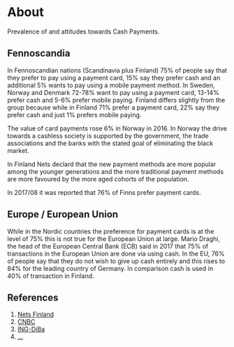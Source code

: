 # About

Prevalence of and attitudes towards Cash Payments.

## Fennoscandia

In Fennoscandian nations (Scandinavia plus Finland) 75% of people say that they prefer to pay using a payment card, 15% say they prefer cash and an additional 5% wants to pay using a mobile payment method. In Sweden, Norway and Denmark 72-78% want to pay using a payment card, 13-14% prefer cash and 5-6% prefer mobile paying. Finland differs slightly from the group because while in Finland 71% prefer a payment card, 22% say they prefer cash and just 1% prefers mobile paying.

The value of card payments rose 6% in Norway in 2016. In Norway the drive towards a cashless society is supported by the government, the trade associations and the banks with the stated goal of eliminating the black market.

In Finland Nets declard that the new payment methods are more popular among the younger generations and the more traditional payment methods are more favoured by the more aged cohorts of the population.

In 2017/08 it was reported that 76% of Finns prefer payment cards.

## Europe / European Union

While in the Nordic countries the preference for payment cards is at the level of 75% this is not true for the European Union at large. Mario Draghi, the head of the European Central Bank (ECB) said in 2017 that 75% of transactions in the European Union are done via using cash. In the EU, 76% of people say that they do not wish to give up cash entirely and this rises to 84% for the leading country of Germany. In comparison cash is used in 40% of transaction in Finland.

## References

1. [Nets Finland](https://www.nets.eu/fi-fi/uutiset-ja-tiedotteet/Pages/Suomalaiset-Pohjolan-k%C3%A4teiskansaa,-kortti-silti-mieluisin-maksutapa.aspx)
2. [CNBC](https://www.cnbc.com/2017/04/05/reuters-america-cash-must-stay-even-in-digital-age-says-german-economy-minister.html)
3. [ING-DiBa](https://www.ing-diba.de/pdf/ueber-uns/presse/publikationen/ing-diba-economic-research-iis-cashless-society-2017-020517.pdf)
4. [...](http://www.is.fi/taloussanomat/art-2000005322739.html)


